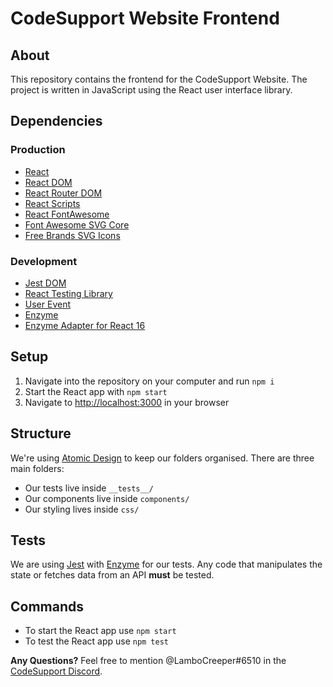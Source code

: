 # CodeSupport Website Frontend

## About
This repository contains the frontend for the CodeSupport Website. The project is written in JavaScript using the React user interface library.

## Dependencies

### Production
- [React](https://www.npmjs.com/package/react)
- [React DOM](https://www.npmjs.com/package/react-dom)
- [React Router DOM](https://www.npmjs.com/package/react-router-dom)
- [React Scripts](https://www.npmjs.com/package/react-scripts)
- [React FontAwesome](https://www.npmjs.com/package/@fortawesome/react-fontawesome)
- [Font Awesome SVG Core](https://www.npmjs.com/package/@fortawesome/fontawesome-svg-core)
- [Free Brands SVG Icons](https://www.npmjs.com/package/@fortawesome/free-brands-svg-icons)

### Development
- [Jest DOM](https://www.npmjs.com/package/@testing-library/jest-dom)
- [React Testing Library](https://www.npmjs.com/package/@testing-library/react)
- [User Event](https://www.npmjs.com/package/@testing-library/user-event)
- [Enzyme](https://www.npmjs.com/package/enzyme)
- [Enzyme Adapter for React 16](https://www.npmjs.com/package/enzyme-adapter-react-16)

## Setup
1. Navigate into the repository on your computer and run `npm i`
2. Start the React app with `npm start`
3. Navigate to [http://localhost:3000](http://localhost:3000) in your browser

## Structure
We're using [Atomic Design](http://atomicdesign.bradfrost.com) to keep our folders organised. There are three main folders:
- Our tests live inside `__tests__/`
- Our components live inside `components/`
- Our styling lives inside `css/`

## Tests
We are using [Jest](https://jestjs.io) with [Enzyme](https://airbnb.io/enzyme/) for our tests. Any code that manipulates the state or fetches data from an API **must** be tested.

## Commands
- To start the React app use `npm start`
- To test the React app use `npm test`

**Any Questions?** Feel free to mention @LamboCreeper#6510 in the [CodeSupport Discord](https://discord.gg/Hn9SETt).